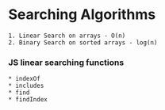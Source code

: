 # Searching Algorithms

```
1. Linear Search on arrays - O(n)
2. Binary Search on sorted arrays - log(n)
```

### JS linear searching functions
```
* indexOf
* includes
* find
* findIndex
```
